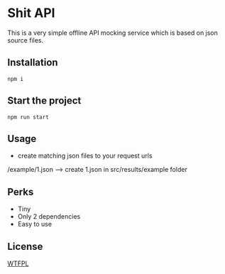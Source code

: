# Shit API

This is a very simple offline API mocking service which is based on json source files.

## Installation

```shell
npm i
```

## Start the project

```shell
npm run start
```

## Usage
- create matching json files to your request urls

/example/1.json --> create 1.json in src/results/example folder

## Perks

- Tiny
- Only 2 dependencies
- Easy to use

## License

[WTFPL](http://www.wtfpl.net/)